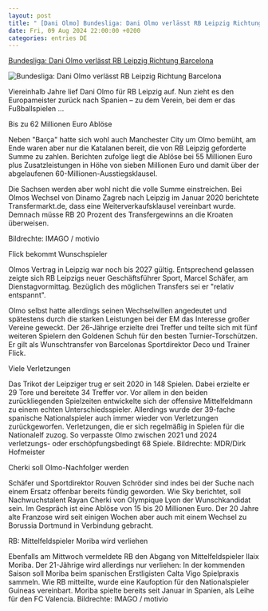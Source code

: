 ```yaml
---
layout: post
title: " [Dani Olmo] Bundesliga: Dani Olmo verlässt RB Leipzig Richtung Barcelona"
date: Fri, 09 Aug 2024 22:00:00 +0200
categories: entries DE
---
```

[Bundesliga: Dani Olmo verlässt RB Leipzig Richtung Barcelona](https://www.mdr.de/sport/fussball_1bl/fussball-rb-leipzig-dani-olmo-wechselt-fc-barcelona-100.html)

![Bundesliga: Dani Olmo verlässt RB Leipzig Richtung Barcelona](https://cdn.mdr.de/sport/dani-olmo-152_v-variantBig16x9_wm-true_zc-ecbbafc6.jpg?version=27603)

Viereinhalb Jahre lief Dani Olmo für RB Leipzig auf. Nun zieht es den Europameister zurück nach Spanien – zu dem Verein, bei dem er das Fußballspielen ...

Bis zu 62 Millionen Euro Ablöse

Neben "Barça" hatte sich wohl auch Manchester City um Olmo bemüht, am Ende waren aber nur die Katalanen bereit, die von RB Leipzig geforderte Summe zu zahlen. Berichten zufolge liegt die Ablöse bei 55 Millionen Euro plus Zusatzleistungen in Höhe von sieben Millionen Euro und damit über der abgelaufenen 60-Millionen-Ausstiegsklausel.

Die Sachsen werden aber wohl nicht die volle Summe einstreichen. Bei Olmos Wechsel von Dinamo Zagreb nach Leipzig im Januar 2020 berichtete Transfermarkt.de, dass eine Weiterverkaufsklausel vereinbart wurde. Demnach müsse RB 20 Prozent des Transfergewinns an die Kroaten überweisen.

Bildrechte: IMAGO / motivio

Flick bekommt Wunschspieler

Olmos Vertrag in Leipzig war noch bis 2027 gültig. Entsprechend gelassen zeigte sich RB Leipzigs neuer Geschäftsführer Sport, Marcel Schäfer, am Dienstagvormittag. Bezüglich des möglichen Transfers sei er "relativ entspannt".

Olmo selbst hatte allerdings seinen Wechselwillen angedeutet und spätestens durch die starken Leistungen bei der EM das Interesse großer Vereine geweckt. Der 26-Jährige erzielte drei Treffer und teilte sich mit fünf weiteren Spielern den Goldenen Schuh für den besten Turnier-Torschützen. Er gilt als Wunschtransfer von Barcelonas Sportdirektor Deco und Trainer Flick.

Viele Verletzungen

Das Trikot der Leipziger trug er seit 2020 in 148 Spielen. Dabei erzielte er 29 Tore und bereitete 34 Treffer vor. Vor allem in den beiden zurückliegenden Spielzeiten entwickelte sich der offensive Mittelfeldmann zu einem echten Unterschiedsspieler. Allerdings wurde der 39-fache spanische Nationalspieler auch immer wieder von Verletzungen zurückgeworfen. Verletzungen, die er sich regelmäßig in Spielen für die Nationalelf zuzog. So verpasste Olmo zwischen 2021 und 2024 verletzungs- oder erschöpfungsbedingt 68 Spiele. Bildrechte: MDR/Dirk Hofmeister

Cherki soll Olmo-Nachfolger werden

Schäfer und Sportdirektor Rouven Schröder sind indes bei der Suche nach einem Ersatz offenbar bereits fündig geworden. Wie Sky berichtet, soll Nachwuchstalent Rayan Cherki von Olympique Lyon der Wunschkandidat sein. Im Gespräch ist eine Ablöse von 15 bis 20 Millionen Euro. Der 20 Jahre alte Franzose wird seit einigen Wochen aber auch mit einem Wechsel zu Borussia Dortmund in Verbindung gebracht.

RB: Mittelfeldspieler Moriba wird verliehen

Ebenfalls am Mittwoch vermeldete RB den Abgang von Mittelfeldspieler Ilaix Moriba. Der 21-Jährige wird allerdings nur verliehen: In der kommenden Saison soll Moriba beim spanischen Erstligisten Calta Vigo Spielpraxis sammeln. Wie RB mitteilte, wurde eine Kaufoption für den Nationalspieler Guineas vereinbart. Moriba spielte bereits seit Januar in Spanien, als Leihe für den FC Valencia. Bildrechte: IMAGO / motivio

